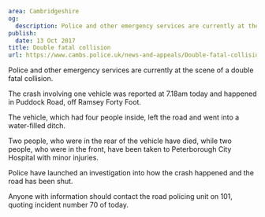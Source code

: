 ```yaml
area: Cambridgeshire
og:
  description: Police and other emergency services are currently at the scene of a double fatal collision.
publish:
  date: 13 Oct 2017
title: Double fatal collision
url: https://www.cambs.police.uk/news-and-appeals/Double-fatal-collision
```

Police and other emergency services are currently at the scene of a double fatal collision.

The crash involving one vehicle was reported at 7.18am today and happened in Puddock Road, off Ramsey Forty Foot.

The vehicle, which had four people inside, left the road and went into a water-filled ditch.

Two people, who were in the rear of the vehicle have died, while two people, who were in the front, have been taken to Peterborough City Hospital with minor injuries.

Police have launched an investigation into how the crash happened and the road has been shut.

Anyone with information should contact the road policing unit on 101, quoting incident number 70 of today.
